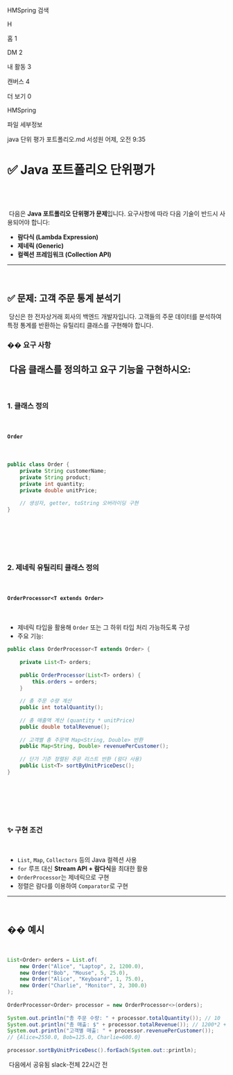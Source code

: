 



HMSpring 검색

H

홈
1

DM
2

내 활동
3

캔버스
4

더 보기
0

HMSpring














파일 세부정보

java 단위 평가 포트폴리오.md
서성원
어제, 오전 9:35

# ✅ Java 포트폴리오 단위평가
​
---
​
다음은 **Java 포트폴리오 단위평가 문제**입니다. 요구사항에 따라 다음 기술이 반드시 사용되어야 합니다:
​
* **람다식 (Lambda Expression)**
* **제네릭 (Generic)**
* **컬렉션 프레임워크 (Collection API)**
​
---
​
## ✅ 문제: **고객 주문 통계 분석기**
​
당신은 한 전자상거래 회사의 백엔드 개발자입니다. 고객들의 주문 데이터를 분석하여 특정 통계를 반환하는 유틸리티 클래스를 구현해야 합니다.
​
### �� 요구 사항
​
다음 클래스를 정의하고 요구 기능을 구현하시오:
​
---
​
### 1. 클래스 정의
​
#### `Order`
​
```java
public class Order {
    private String customerName;
    private String product;
    private int quantity;
    private double unitPrice;
​
    // 생성자, getter, toString 오버라이딩 구현
}
```
​
---
​
### 2. 제네릭 유틸리티 클래스 정의
​
#### `OrderProcessor<T extends Order>`
​
* 제네릭 타입을 활용해 `Order` 또는 그 하위 타입 처리 가능하도록 구성
* 주요 기능:
​
```java
public class OrderProcessor<T extends Order> {
​
    private List<T> orders;
​
    public OrderProcessor(List<T> orders) {
        this.orders = orders;
    }
​
    // 총 주문 수량 계산
    public int totalQuantity();
​
    // 총 매출액 계산 (quantity * unitPrice)
    public double totalRevenue();
​
    // 고객별 총 주문액 Map<String, Double> 반환
    public Map<String, Double> revenuePerCustomer();
​
    // 단가 기준 정렬된 주문 리스트 반환 (람다 사용)
    public List<T> sortByUnitPriceDesc();
}
```
​
---
​
### ✨ 구현 조건
​
* `List`, `Map`, `Collectors` 등의 Java 컬렉션 사용
* `for` 루프 대신 **Stream API + 람다식**을 최대한 활용
* `OrderProcessor`는 제네릭으로 구현
* 정렬은 람다를 이용하여 `Comparator`로 구현
​
---
​
## �� 예시
​
```java
List<Order> orders = List.of(
    new Order("Alice", "Laptop", 2, 1200.0),
    new Order("Bob", "Mouse", 5, 25.0),
    new Order("Alice", "Keyboard", 1, 75.0),
    new Order("Charlie", "Monitor", 2, 300.0)
);
​
OrderProcessor<Order> processor = new OrderProcessor<>(orders);
​
System.out.println("총 주문 수량: " + processor.totalQuantity()); // 10
System.out.println("총 매출: $" + processor.totalRevenue()); // 1200*2 + 25*5 + 75*1 + 300*2 = 2400 + 125 + 75 + 600 = 3200
System.out.println("고객별 매출: " + processor.revenuePerCustomer());
// {Alice=2550.0, Bob=125.0, Charlie=600.0}
​
processor.sortByUnitPriceDesc().forEach(System.out::println);
```
​
다음에서 공유됨
slack-전체
22시간 전



